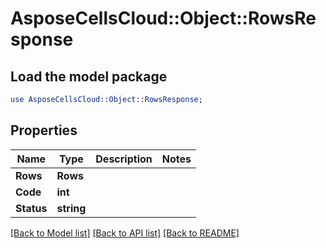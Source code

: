 # AsposeCellsCloud::Object::RowsResponse 

## Load the model package
```perl
use AsposeCellsCloud::Object::RowsResponse;
```

## Properties
Name | Type | Description | Notes
------------ | ------------- | ------------- | -------------
**Rows** | **Rows** |  |
**Code** | **int** |  |
**Status** | **string** |  |  

[[Back to Model list]](../README.md#documentation-for-models) [[Back to API list]](../README.md#documentation-for-api-endpoints) [[Back to README]](../README.md)

